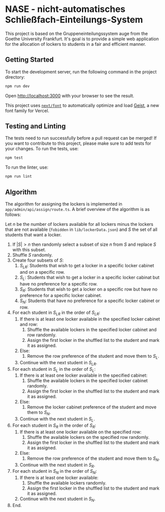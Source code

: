 # NASE - nicht-automatisches Schließfach-Einteilungs-System

This project is based on the Gruppeneinteilungssystem auge from the Goethe University Frankfurt. It's goal is to provide a simple web application for the allocation of lockers to students in a fair and efficient manner.

## Getting Started

To start the development server, run the following command in the project directory:

```bash
npm run dev
```

Open [http://localhost:3000](http://localhost:3000) with your browser to see the result.

This project uses [`next/font`](https://nextjs.org/docs/app/building-your-application/optimizing/fonts) to automatically optimize and load [Geist](https://vercel.com/font), a new font family for Vercel.

## Testing and Linting

The tests need to run successfully before a pull request can be merged! If you want to contribute to this project, please make sure to add tests for your changes. To run the tests, use:

```bash
npm test
```

To run the linter, use: 

```bash
npm run lint
```

## Algorithm

The algorithm for assigning the lockers is implemented in `app/admin/api/assign/route.ts`. A brief overview of the algorithm is as follows:

Let $n$ be the number of lockers available for all lockers minus the lockers that are not available (`fobidden` in `lib/lockerData.json`) and $S$ the set of all students that want a locker.

1. If $|S| > n$ then randomly select a subset of size $n$ from $S$ and replace $S$ with this subset.
2. Shuffle $S$ randomly.
3. Create four subsets of $S$:
   1. $S_{LR}$: Students that wish to get a locker in a specific locker cabinet and on a specific row.
   2. $S_{L}$: Students that wish to get a locker in a specific locker cabinat but have no preference for a specific row.
   3. $S_{R}$: Students that wish to get a locker on a specific row but have no preference for a specific locker cabinet.
   4. $S_{N}$: Students that have no preference for a specific locker cabinet or row.
4. For each student in $S_{LR}$ in the order of $S_{LR}$:
   1. If there is at least one locker available in the specified locker cabinet and row:
      1. Shuffle the available lockers in the specified locker cabinet and row randomly.
      2. Assign the first locker in the shuffled list to the student and mark it as assigned.
   2. Else:
      1. Remove the row preference of the student and move them to $S_{L}$.
   3. Continue with the next student in $S_{LR}$.
5. For each student in $S_{L}$ in the order of $S_{L}$:
   1. If there is at least one locker available in the specified cabinet:
      1. Shuffle the available lockers in the specified locker cabinet randomly.
      2. Assign the first locker in the shuffled list to the student and mark it as assigned.
   2. Else:
      1. Remove the locker cabinet preference of the student and move them to $S_{N}$.
   3. Continue with the next student in $S_{L}$.
6. For each student in $S_{R}$ in the order of $S_{R}$:
   1. If there is at least one locker available on the specified row:
      1. Shuffle the available lockers on the specified row randomly.
      2. Assign the first locker in the shuffled list to the student and mark it as assigned.
   2. Else:
      1. Remove the row preference of the student and move them to $S_{N}$.
   3. Continue with the next student in $S_{R}$.
7. For each student in $S_{N}$ in the order of $S_{N}$:
   1. If there is at least one locker available:
      1. Shuffle the available lockers randomly.
      2. Assign the first locker in the shuffled list to the student and mark it as assigned.
   2. Continue with the next student in $S_{N}$.
8. End.
